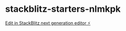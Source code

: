 # stackblitz-starters-nlmkpk

[Edit in StackBlitz next generation editor ⚡️](https://stackblitz.com/~/github.com/Syed-Hanan/stackblitz-starters-nlmkpk)